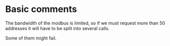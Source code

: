 # Basic comments

The bandwidth of the modbus is limited, so if we must request more than 50 addresses it will have to be split into several calls.

Some of them might fail.

